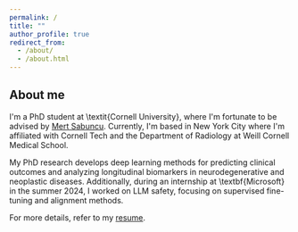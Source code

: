 ```yaml
---
permalink: /
title: ""
author_profile: true
redirect_from: 
  - /about/
  - /about.html
---
```

## About me
I'm a PhD student at \textit{Cornell University}, where I'm fortunate to be advised by [Mert Sabuncu](https://sabuncu.engineering.cornell.edu/people/). Currently, I'm based in New York City where I'm affiliated with Cornell Tech and the Department of Radiology at Weill Cornell Medical School. 

My PhD research develops deep learning methods for predicting clinical outcomes and analyzing longitudinal biomarkers in neurodegenerative and neoplastic diseases.
Additionally, during an internship at \textbf{Microsoft} in the summer 2024, I worked on LLM safety, focusing on supervised fine-tuning and alignment methods.


For more details, refer to my [resume](https://batuhankmkaraman.github.io/files/resume_batuhan.pdf).
